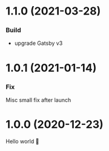 # 1.1.0 (2021-03-28)

### Build

- upgrade Gatsby v3

# 1.0.1 (2021-01-14)

### Fix

Misc small fix after launch

# 1.0.0 (2020-12-23)

Hello world 👋
